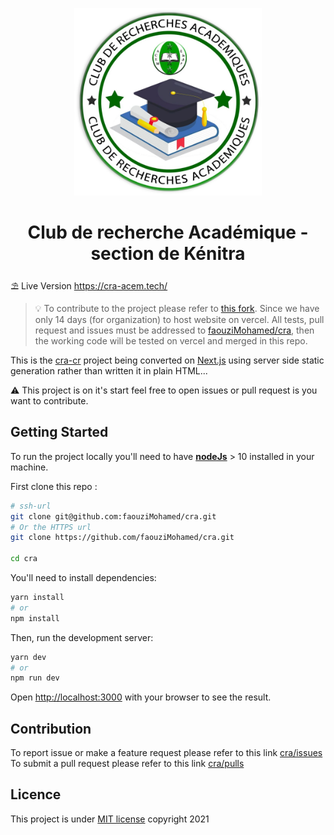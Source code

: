 <p align="center">
  <img src="public/images/cra-icon-dark.png" alt="cra icon" width="300" height="300"/>
</p>
<h1 align="center">Club de recherche Académique - section de Kénitra</h1>

:parasol_on_ground: Live Version https://cra-acem.tech/

> :bulb: To contribute to the project please refer to [this fork](https://github.com/faouziMohamed/cra).
> Since we have only 14 days (for organization) to host website on vercel. All tests, pull request and issues must be addressed to [faouziMohamed/cra](https://github.com/faouziMohamed/cra), then the working code will be tested on vercel and merged in this repo.

This is the [cra-cr](https://github.com/cra-k/cra-cr) project being converted on [Next.js](https://nextjs.org/) using server side static generation rather than written it in plain HTML...

:warning: This project is on it's start feel free to open issues or pull request is you want to contribute.

<!--### Web Page Article

Content of the web page are stored in  YAML file. The content will be generated at build time .... -->

## Getting Started

To run the project locally you'll need to have [**nodeJs**](https://nodejs.org/en/download/) > 10 installed in your machine.

First clone this repo :

```bash
# ssh-url
git clone git@github.com:faouziMohamed/cra.git
# Or the HTTPS url
git clone https://github.com/faouziMohamed/cra.git

cd cra
```

You'll need to install dependencies:

```bash
yarn install
# or
npm install
```

Then, run the development server:

```bash
yarn dev
# or
npm run dev
```

Open [http://localhost:3000](http://localhost:3000) with your browser to see the result.

## Contribution

To report issue or make a feature request please refer to this link [cra/issues](https://github.com/faouziMohamed/cra/issues)
To submit a pull request please refer to this link [cra/pulls](https://github.com/faouziMohamed/cra/pulls)

## Licence

This project is under [MIT license](LICENSE) copyright 2021
